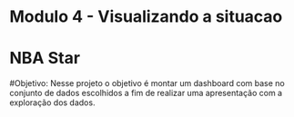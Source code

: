 # Modulo 4 - Visualizando a situacao

# NBA Star 

#Objetivo:
Nesse projeto o objetivo é montar
um dashboard com base no conjunto de dados escolhidos 
a fim de realizar uma
apresentação com a exploração dos dados.



